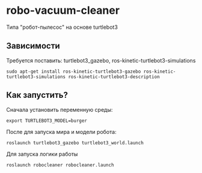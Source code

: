 # robo-vacuum-cleaner
Типа "робот-пылесос" на основе turtlebot3

## Зависимости
Требуется поставить: turtlebot3_gazebo, ros-kinetic-turtlebot3-simulations
```
sudo apt-get install ros-kinetic-turtlebot3-gazebo ros-kinetic-turtlebot3-simulations ros-kinetic-turtlebot3-description

```
## Как запустить?
Сначала установить переменную среды:
```
export TURTLEBOT3_MODEL=burger
```
После для запуска мира и модели робота:
```
roslaunch turtlebot3_gazebo turtlebot3_world.launch
```
Для запуска логики работы
```
roslaunch robocleaner robocleaner.launch
```
